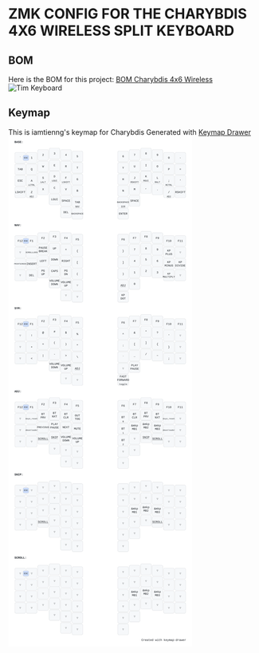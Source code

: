 # ZMK CONFIG FOR THE CHARYBDIS 4X6 WIRELESS SPLIT KEYBOARD

## BOM

Here is the BOM for this project: [BOM Charybdis 4x6 Wireless](/docs/bom/readme.md)
![Tim Keyboard](/docs/picture/20250423-_DSC1557.jpg)

## Keymap

This is iamtienng's keymap for Charybdis
Generated with [Keymap Drawer](https://github.com/caksoylar/keymap-drawer-web/)
![Tim Keymap](/docs/keymap/tim_keymap.svg)
